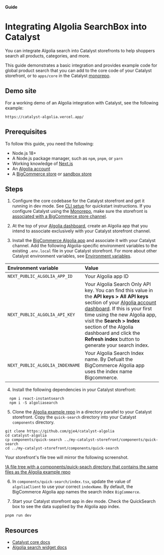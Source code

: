 **Guide**
# Integrating Algolia SearchBox into Catalyst

You can integrate Algolia search into Catalyst storefronts to help shoppers search all products, categories, and more.

This guide demonstrates a basic integration and provides example code for global product search that you can add to the core code of your Catalyst storefront, or to `apps/core` in the Catalyst [monorepo](/docs/monorepo](https://github.com/bigcommerce/catalyst/blob/main/docs/monorepo.md)).

## Demo site

For a working demo of an Algolia integration with Catalyst, see the following example:

```shell copy
https://catalyst-algolia.vercel.app/
```

## Prerequisites

To follow this guide, you need the following:

* Node.js 18+
* A Node.js package manager, such as `npm`, `pnpm`, or `yarn`
* Working knowledge of [Next.js](https://nextjs.org)
* An [Algolia account](https://dashboard.algolia.com/users/sign_up)
* A [BigCommerce store](https://www.bigcommerce.com/start-your-trial/) or [sandbox store](https://start.bigcommerce.com/developer-sandbox/)

## Steps

1. Configure the core codebase for the Catalyst storefront and get it running in dev mode. See [CLI setup]([/docs/cli](https://github.com/bigcommerce/catalyst/blob/main/docs/cli.md)) for quickstart instructions. If you configure Catalyst using the [Monorepo](/docs/monorepo](https://github.com/bigcommerce/catalyst/blob/main/docs/monorepo.md)), make sure the storefront is [associated with a BigCommerce store channel](https://developer.bigcommerce.com/docs/storefront/headless/channels).

2. At the top of your [Algolia dashboard](https://dashboard.algolia.com), create an Algolia app that you intend to associate exclusively with your Catalyst storefront channel.

3. Install the [BigCommerce Algolia app](https://www.bigcommerce.com/apps/algolia-search-discovery/) and associate it with your Catalyst channel. Add the following Algolia-specific environment variables to the existing `.env.local` file in your Catalyst storefront. For more about other Catalyst environment variables, see [Environment variables](https://github.com/bigcommerce/catalyst/blob/main/docs/environment-variables.md).

| Environment variable | Value |
|:---------------------|:------|
| `NEXT_PUBLIC_ALGOLIA_APP_ID` | Your Algolia app ID |
| `NEXT_PUBLIC_ALGOLIA_API_KEY` | Your Algolia Search Only API key. You can find this value in the **API keys > All API keys** section of your [Algolia account dashboard](https://dashboard.algolia.com/account/api-keys/restricted). If this is your first time using the new Algolia app, visit the **Search > Index** section of the Algolia dashboard and click the **Refresh index** button to generate your search index. |
| `NEXT_PUBLIC_ALGOLIA_INDEXNAME` | Your Algolia Search Index name.  By Defualt the BigCommerce Algolia app uses the index name Bigcommerce. |

4. Install the following dependencies in your Catalyst storefront:

```shell copy
  npm i react-instantsearch
  npm i -S algoliasearch
```

5. Clone the [Algolia example repo](https://github.com/gje4/catalyst-algolia) in a directory parallel to your Catalyst storefront. Copy the `quick-search` directory into your Catalyst `components` directory.

```shell copy
git clone https://github.com/gje4/catalyst-algolia
cd catalyst-algolia
cp components/quick-search ../my-catalyst-storefront/components/quick-search
cd ../my-catalyst-storefront/components/quick-search
```

Your storefront's file tree will mirror the following screenshot.

[!A file tree with a components/quick-seach directory that contains the same files as the Algolia example repo](https://storage.googleapis.com/bigcommerce-production-dev-center/images/catalyst/algolia/algolia-integration-file-tree.png)

6. In `components/quick-search/index.tsx`, update the value of `algoliaClient` to use your correct `indexName`. By default, the BigCommerce Algolia app names the search index `BigCommerce`.

7.  Start your Catalyst storefront app in dev mode. Check the QuickSearch box to see the data supplied by the Algolia app index.

```shell copy
pnpm run dev
```

## Resources

* [Catalyst core docs](https://www.catalyst.dev/docs)
* [Algolia search widget docs](https://www.algolia.com/doc/api-reference/widgets/instantsearch/js/)
